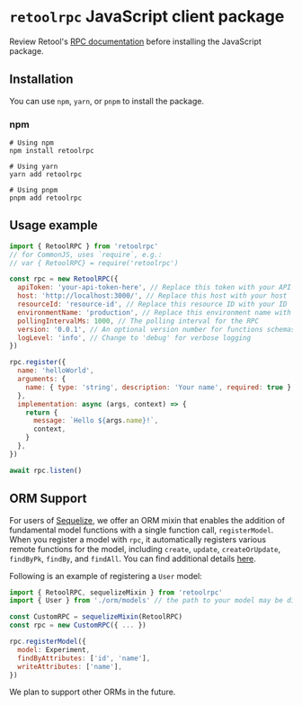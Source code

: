 # `retoolrpc` JavaScript client package

Review Retool's [RPC documentation](https://docs.retool.com/docs/retool-rpc) before installing the JavaScript package.

## Installation

You can use `npm`, `yarn`, or `pnpm` to install the package.

### npm

```
# Using npm
npm install retoolrpc

# Using yarn
yarn add retoolrpc

# Using pnpm
pnpm add retoolrpc
```

## Usage example

```javascript
import { RetoolRPC } from 'retoolrpc'
// for CommonJS, uses `require`, e.g.:
// var { RetoolRPC} = require('retoolrpc')

const rpc = new RetoolRPC({
  apiToken: 'your-api-token-here', // Replace this token with your API token
  host: 'http://localhost:3000/', // Replace this host with your host
  resourceId: 'resource-id', // Replace this resource ID with your ID
  environmentName: 'production', // Replace this environment name with your name (defaults to production)
  pollingIntervalMs: 1000, // The polling interval for the RPC
  version: '0.0.1', // An optional version number for functions schemas
  logLevel: 'info', // Change to 'debug' for verbose logging
})

rpc.register({
  name: 'helloWorld',
  arguments: {
    name: { type: 'string', description: 'Your name', required: true },
  },
  implementation: async (args, context) => {
    return {
      message: `Hello ${args.name}!`,
      context,
    }
  },
})

await rpc.listen()
```

## ORM Support

For users of [Sequelize](https://sequelize.org/), we offer an ORM mixin that enables the addition of fundamental model functions with a single function call, `registerModel`. When you register a model with `rpc`, it automatically registers various remote functions for the model, including `create`, `update`, `createOrUpdate`, `findByPk`, `findBy`, and `findAll`. You can find additional details [here](https://github.com/tryretool/retoolrpc/blob/main/javascript/src/addons/sequelize.ts#L5-L14).

Following is an example of registering a `User` model:
```javascript
import { RetoolRPC, sequelizeMixin } from 'retoolrpc'
import { User } from './orm/models' // the path to your model may be different

const CustomRPC = sequelizeMixin(RetoolRPC)
const rpc = new CustomRPC({ ... })

rpc.registerModel({
  model: Experiment,
  findByAttributes: ['id', 'name'],
  writeAttributes: ['name'],
})
```

We plan to support other ORMs in the future.

